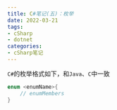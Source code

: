 ```yaml
---
title: C#笔记(五)：枚举
date: 2022-03-21
tags:
- cSharp
- dotnet
categories:
- cSharp笔记
---
```


`C#`的枚举格式如下，和`Java`、`C`中一致

```Java
enum <enumName>{
    // enumMembers
}
```